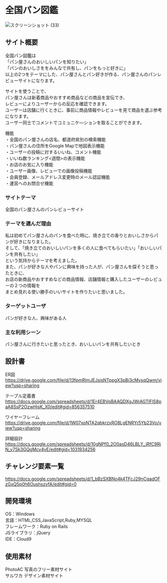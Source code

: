 # 全国パン図鑑

![スクリーンショット (33)](https://user-images.githubusercontent.com/88479722/143782862-94c88ac6-4823-4c10-ba09-70efa5dcf617.png)

## サイト概要
全国パン図鑑は  
「パン屋さんのおいしいパンを知りたい」  
「パンのおいしさををみんなで共有し、パンをもっと好きに」  
以上の2つをテーマにした、パン屋さんとパン好きが作る、パン屋さんのパンレビューサイトになります。

サイトを使うことで、  
パン屋さんは新着商品やおすすめ商品などの商品を宣伝でき、  
レビューによりユーザーからの反応を確認できます。  
ユーザーは店舗に行くときに、事前に商品情報やレビューを見て商品を選ぶ参考になります。  
ユーザー同士でコメントでコミュニケ―ションを取ることができます。  

機能  
・全国のパン屋さんの店名、都道府県別の検索機能  
・パン屋さんの住所をGoogle Mapで地図表示機能  
・ユーザーの投稿に対するいいね、コメント機能  
・いいね数ランキング<週間>の表示機能  
・お店のお気に入り機能  
・ユーザー画像、レビューでの画像投稿機能  
・会員登録、メールアドレス変更時のメール認証機能  
・運営へのお問合せ機能

### サイトテーマ
全国のパン屋さんのパンレビューサイト

### テーマを選んだ理由
私は初めてパン屋さんのパンを食べた時に、焼き立ての香りとおいしさからパンが好きになりました。  
そして、「焼き立てのおいしいパンを多くの人に食べてもらいたい」「おいしいパンを共有したい」  
という気持からテーマを考えました。  
また、パンが好きな人やパンに興味を持った人が、パン屋さんを探そうと思ったときに、  
お店の新商品やおすすめなどの商品情報、店舗情報と購入したユーザーのレビューの２つの情報を  
まとめ見れる使い勝手のいいサイトを作りたいと思いました。  

### ターゲットユーザ
パンが好きな人、興味がある人

### 主な利用シーン
パン屋さんに行きたいと思ったとき、おいしいパンを共有したいとき

## 設計書
ER図  
https://drive.google.com/file/d/13fpmRlmJEJsjsNTppgX3pBi3cMysqQwm/view?usp=sharing

テーブル定義書  
https://docs.google.com/spreadsheets/d/1Er4EBVqBAAQDXgJWrAGTIFlS8paA8SsP2OzwHjsK_X0/edit#gid=856357510

ワイヤーフレーム  
https://drive.google.com/file/d/1W07xoNTA2qbkrzxRO8LgENRYr5Yb23Vo/view?usp=sharing

詳細設計  
https://docs.google.com/spreadsheets/d/10gNPf0_2O0asD46LBLY_jRfC9RjN_v7Sk3GQgMcv4vE/edit#gid=1031934256

## チャレンジ要素一覧
https://docs.google.com/spreadsheets/d/1_bBzSXBNo4k4TFcJ29nCqadOFzGxQ5p0h6OushszvfA/edit#gid=0

## 開発環境
 OS：Windows  
言語：HTML,CSS,JavaScript,Ruby,MYSQL  
フレームワーク：Ruby on Rails  
JSライブラリ：jQuery  
IDE：Cloud9  

## 使用素材
PhotoAC 写真のフリー素材サイト  
サルワカ デザイン素材サイト  
